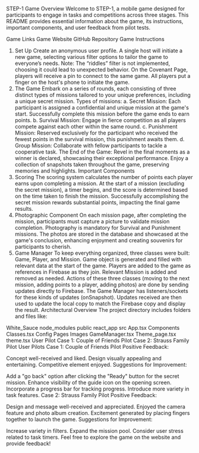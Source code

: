 STEP-1 Game
Overview
Welcome to STEP-1, a mobile game designed for participants to engage in tasks and competitions across three stages. This README provides essential information about the game, its instructions, important components, and user feedback from pilot tests.

Game Links
Game Website
GitHub Repository
Game Instructions
1. Set Up
   Create an anonymous user profile.
   A single host will initiate a new game, selecting various filter options to tailor the game to everyone’s needs.
   Note: The “riddles” filter is not implemented, choosing it could lead to unexpected behavior.
   On the Covenant Page, players will receive a pin to connect to the same game.
   All players put a finger on the host's phone to initiate the game.
2. The Game
   Embark on a series of rounds, each consisting of three distinct types of missions tailored to your unique preferences, including a unique secret mission.
   Types of missions:
   a. Secret Mission: Each participant is assigned a confidential and unique mission at the game's start. Successfully complete this mission before the game ends to earn points.
   b. Survival Mission: Engage in fierce competition as all players compete against each other within the same round.
   c. Punishment Mission: Reserved exclusively for the participant who received the fewest points in the survival mission, this punishment awaits them.
   d. Group Mission: Collaborate with fellow participants to tackle a cooperative task.
   The End of the Game: Revel in the final moments as a winner is declared, showcasing their exceptional performance. Enjoy a collection of snapshots taken throughout the game, preserving memories and highlights.
   Important Components
1. Scoring
   The scoring system calculates the number of points each player earns upon completing a mission.
   At the start of a mission (excluding the secret mission), a timer begins, and the score is determined based on the time taken to finish the mission.
   Successfully accomplishing the secret mission rewards substantial points, impacting the final game results.
2. Photographic Component
   On each mission page, after completing the mission, participants must capture a picture to validate mission completion.
   Photography is mandatory for Survival and Punishment missions.
   The photos are stored in the database and showcased at the game's conclusion, enhancing enjoyment and creating souvenirs for participants to cherish.
3. Game Manager
   To keep everything organized, three classes were built: Game, Player, and Mission.
   Game object is generated and filled with relevant data at the start of the game.
   Players are added to the game as references in Firebase as they join.
   Relevant Mission is added and removed as needed.
   Actions of these three classes (moving to the next mission, adding points to a player, adding photos) are done by sending updates directly to Firebase.
   The Game Manager has listeners/sockets for these kinds of updates (onSnapshot).
   Updates received are then used to update the local copy to match the Firebase copy and display the result.
   Architectural Overview
   The project directory includes folders and files like:

White_Sauce
node_modules
public
react_app
src
App.tsx
Components
Classes.tsx
Config
Pages
Images
GameManager.tsx
Theme_page.tsx
theme.tsx
User Pilot
Case 1: Couple of Friends Pilot
Case 2: Strauss Family Pilot
User Pilots
Case 1: Couple of Friends Pilot
Positive Feedback:

Concept well-received and liked.
Design visually appealing and entertaining.
Competitive element enjoyed.
Suggestions for Improvement:

Add a "go back" option after clicking the "Ready" button for the secret mission.
Enhance visibility of the guide icon on the opening screen.
Incorporate a progress bar for tracking progress.
Introduce more variety in task features.
Case 2: Strauss Family Pilot
Positive Feedback:

Design and message well-received and appreciated.
Enjoyed the camera feature and photo album creation.
Excitement generated by placing fingers together to launch the game.
Suggestions for Improvement:

Increase variety in filters.
Expand the mission pool.
Consider user stress related to task timers.
Feel free to explore the game on the website and provide feedback!